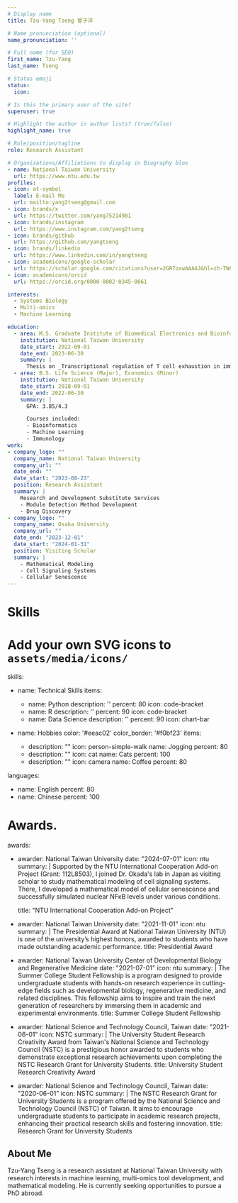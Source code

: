 ```yaml
---
# Display name
title: Tzu-Yang Tseng 曾子洋

# Name pronunciation (optional)
name_pronunciation: ''

# Full name (for SEO)
first_name: Tzu-Yang
last_name: Tseng

# Status emoji
status:
  icon: 

# Is this the primary user of the site?
superuser: true

# Highlight the author in author lists? (true/false)
highlight_name: true

# Role/position/tagline
role: Research Assistant

# Organizations/Affiliations to display in Biography blox
- name: National Taiwan University
  url: https://www.ntu.edu.tw
profiles:
- icon: at-symbol
  label: E-mail Me
  url: mailto:yang2tseng@gmail.com
- icon: brands/x
  url: https://twitter.com/yang75214981
- icon: brands/instagram
  url: https://www.instagram.com/yang2tseng
- icon: brands/github
  url: https://github.com/yangtseng
- icon: brands/linkedin
  url: https://www.linkedin.com/in/yangtseng
- icon: academicons/google-scholar
  url: https://scholar.google.com/citations?user=2GR7oxwAAAAJ&hl=zh-TW&oi=ao
- icon: academicons/orcid
  url: https://orcid.org/0000-0002-0345-0061

interests:
  - Systems Biology
  - Multi-omics
  - Machine Learning

education:
  - area: M.S. Graduate Institute of Biomedical Electronics and Bioinformatics
    institution: National Taiwan University
    date_start: 2022-09-01
    date_end: 2023-06-30
    summary: |
      Thesis on _Transcriptional regulation of T cell exhaustion in immune checkpoint blockade resistance at single-cell resolution _. Supervised by [Prof. Hsueh-Fen Juan]
  - area: B.S. Life Science (Major), Economics (Minor)
    institution: National Taiwan University
    date_start: 2018-09-01
    date_end: 2022-06-30
    summary: |
      GPA: 3.85/4.3

      Courses included:
      - Bioinformatics
      - Machine Learning
      - Immunology
work:
- company_logo: ""
  company_name: National Taiwan University
  company_url: ""
  date_end: ""
  date_start: "2023-08-23"
  position: Research Assistant
  summary: |
    Research and Development Substitute Services
    - Module Detection Method Development
    - Drug Discovery
- company_logo: ""
  company_name: Osaka University
  company_url: ""
  date_end: "2023-12-01"
  date_start: "2024-01-31"
  position: Visiting Scholar
  summary: |
    - Mathematical Modeling
    - Cell Signaling Systems
    - Cellular Senescence
---
```


# Skills
# Add your own SVG icons to `assets/media/icons/`
skills:
  - name: Technical Skills
    items:
      - name: Python
        description: ''
        percent: 80
        icon: code-bracket
      - name: R
        description: ''
        percent: 90
        icon: code-bracket
      - name: Data Science
        description: ''
        percent: 90
        icon: chart-bar

  - name: Hobbies
    color: '#eeac02'
    color_border: '#f0bf23'
    items:
      - description: ""
        icon: person-simple-walk
        name: Jogging
        percent: 80
      - description: ""
        icon: cat
        name: Cats
        percent: 100
      - description: ""
        icon: camera
        name: Coffee
        percent: 80

languages:
  - name: English
    percent: 80
  - name: Chinese
    percent: 100

# Awards.
awards:
- awarder: National Taiwan University
  date: "2024-07-01"
  icon: ntu
  summary: |
    Supported by the NTU International Cooperation Add-on Project (Grant: 112L8503), I joined Dr. Okada's lab in Japan as visiting scholar to study mathematical modeling of cell signaling systems. There, I developed a mathematical model of cellular senescence and successfully simulated nuclear NFκB levels under various conditions.

  title: "NTU International Cooperation Add-on Project"

- awarder: National Taiwan University
  date: "2021-11-01"
  icon: ntu
  summary: |
    The Presidential Award at National Taiwan University (NTU) is one of the university’s highest honors, awarded to students who have made outstanding academic performance.
  title: Presidential Award
  
- awarder: National Taiwan University Center of Developmental Biology and Regenerative Medicine
  date: "2021-07-01"
  icon: ntu
  summary: |
    The Summer College Student Fellowship is a program designed to provide undergraduate students with hands-on research experience in cutting-edge fields such as developmental biology, regenerative medicine, and related disciplines. This fellowship aims to inspire and train the next generation of researchers by immersing them in academic and experimental environments.
  title: Summer College Student Fellowship
  
- awarder: National Science and Technology Council, Taiwan
  date: "2021-06-01"
  icon: NSTC
  summary: |
    The University Student Research Creativity Award from Taiwan's National Science and Technology Council (NSTC) is a prestigious honor awarded to students who demonstrate exceptional research achievements upon completing the NSTC Research Grant for University Students.
  title: University Student Research Creativity Award

- awarder: National Science and Technology Council, Taiwan
  date: "2020-06-01"
  icon: NSTC
  summary: |
    The NSTC Research Grant for University Students is a program offered by the National Science and Technology Council (NSTC) of Taiwan. It aims to encourage undergraduate students to participate in academic research projects, enhancing their practical research skills and fostering innovation.
  title: Research Grant for University Students
  
## About Me

Tzu-Yang Tseng is a research assistant at National Taiwan University with research interests in machine learning, multi-omics tool development, and mathematical modeling. He is currently seeking opportunities to pursue a PhD abroad.
